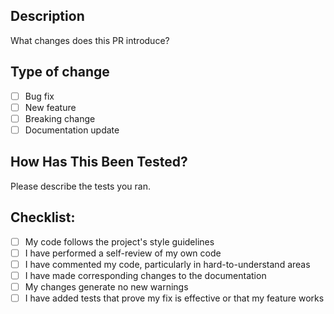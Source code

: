 ## Description
What changes does this PR introduce?

## Type of change
- [ ] Bug fix
- [ ] New feature
- [ ] Breaking change
- [ ] Documentation update

## How Has This Been Tested?
Please describe the tests you ran.

## Checklist:
- [ ] My code follows the project's style guidelines
- [ ] I have performed a self-review of my own code
- [ ] I have commented my code, particularly in hard-to-understand areas
- [ ] I have made corresponding changes to the documentation
- [ ] My changes generate no new warnings
- [ ] I have added tests that prove my fix is effective or that my feature works
